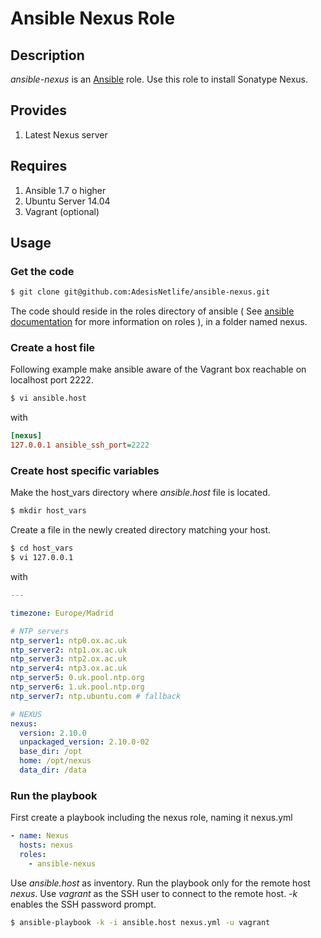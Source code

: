 # Ansible Nexus Role

## Description

*ansible-nexus* is an [Ansible](http://ansible.com) role.
Use this role to install Sonatype Nexus.

## Provides

1. Latest Nexus server

## Requires

1. Ansible 1.7 o higher
2. Ubuntu Server 14.04
3. Vagrant (optional)

## Usage

### Get the code

```bash
$ git clone git@github.com:AdesisNetlife/ansible-nexus.git
```

The code should reside in the roles directory of ansible ( See [ansible documentation](http://docs.ansible.com/playbooks.html#roles) for more information on roles ), in a folder named nexus.

### Create a host file

Following example make ansible aware of the Vagrant box reachable on localhost port 2222.

```bash
$ vi ansible.host
```

with

```ini
[nexus]
127.0.0.1 ansible_ssh_port=2222
```

### Create host specific variables

Make the host_vars directory where *ansible.host* file is located.

```bash
$ mkdir host_vars
```

Create a file in the newly created directory matching your host.

```bash
$ cd host_vars
$ vi 127.0.0.1
```

with

```yaml
---

timezone: Europe/Madrid

# NTP servers
ntp_server1: ntp0.ox.ac.uk
ntp_server2: ntp1.ox.ac.uk
ntp_server3: ntp2.ox.ac.uk
ntp_server4: ntp3.ox.ac.uk
ntp_server5: 0.uk.pool.ntp.org
ntp_server6: 1.uk.pool.ntp.org
ntp_server7: ntp.ubuntu.com # fallback

# NEXUS
nexus:
  version: 2.10.0
  unpackaged_version: 2.10.0-02
  base_dir: /opt
  home: /opt/nexus
  data_dir: /data
```

### Run the playbook

First create a playbook including the nexus role, naming it nexus.yml

```yml
- name: Nexus
  hosts: nexus
  roles:
    - ansible-nexus
```

Use *ansible.host* as inventory. Run the playbook only for the remote host *nexus*. Use *vagrant* as the SSH user to connect to the remote host. *-k* enables the SSH password prompt.

```bash
$ ansible-playbook -k -i ansible.host nexus.yml -u vagrant
```
